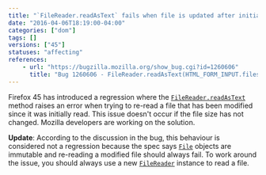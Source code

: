 ```yaml
---
title: "`FileReader.readAsText` fails when file is updated after initial reading"
date: "2016-04-06T18:19:00-04:00"
categories: ["dom"]
tags: []
versions: ["45"]
statuses: "affecting"
references:
    - url: "https://bugzilla.mozilla.org/show_bug.cgi?id=1260606"
      title: "Bug 1260606 - FileReader.readAsText(HTML_FORM_INPUT.files[0]) fails on content size change"
---
```

Firefox 45 has introduced a regression where the [`FileReader.readAsText`](https://developer.mozilla.org/en-US/docs/Web/API/FileReader/readAsText) method raises an error when trying to re-read a file that has been modified since it was initially read. This issue doesn't occur if the file size has not changed. Mozilla developers are working on the solution.

**Update**: According to the discussion in the bug, this behaviour is considered not a regression because the spec says [`File`](https://developer.mozilla.org/en-US/docs/Web/API/File) objects are immutable and re-reading a modified file should always fail. To work around the issue, you should always use a new [`FileReader`](https://developer.mozilla.org/en-US/docs/Web/API/FileReader) instance to read a file.
